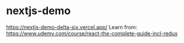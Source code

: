 # nextjs-demo
https://nextjs-demo-delta-six.vercel.app/
Learn from: https://www.udemy.com/course/react-the-complete-guide-incl-redux
